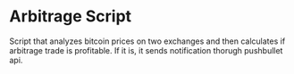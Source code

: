 # Arbitrage Script

Script that analyzes bitcoin prices on two exchanges and then calculates if arbitrage trade is profitable.
If it is, it sends notification thorugh pushbullet api.
